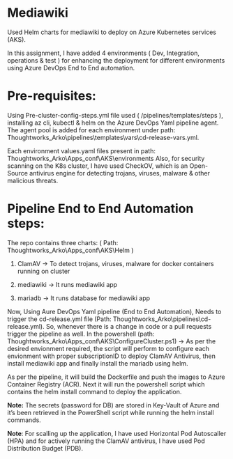 <h1>Mediawiki</h1>
Used Helm charts for mediawiki to deploy on Azure Kubernetes services (AKS).

In this assignment, I have added 4 environments ( Dev, Integration, operations & test ) for enhancing the deployment for different environments using Azure DevOps End to End automation.

<h1>Pre-requisites:</h1>
Using Pre-cluster-config-steps.yml file used ( /pipelines/templates/steps ), installing az cli, kubectl & helm on the Azure DevOps Yaml pipeline agent. 
The agent pool is added for each environment under path: Thoughtworks_Arko\pipelines\templates\vars\cd-release-vars.yml.

Each environment values.yaml files present in path: Thoughtworks_Arko\Apps_conf\AKS\environments
Also, for security scanning on the K8s cluster, I have used CheckOV, which is an Open-Source antivirus engine for detecting trojans, viruses, malware & other malicious threats.

<h1>Pipeline End to End Automation steps:</h1>
The repo contains three charts: ( Path: Thoughtworks_Arko\Apps_conf\AKS\Helm )

1) ClamAV -> To detect  trojans, viruses, malware for docker containers running on cluster

2) mediawiki -> It runs mediawiki app

3) mariadb -> It runs database for mediawiki app

Now, Using Aure DevOps Yaml pipeline (End to End Automation), Needs to trigger the cd-release.yml file (Path: Thoughtworks_Arko\pipelines\cd-release.yml). So, whenever there is a change in code or a pull requests trigger the pipeline as well.
In the powershell (path: Thoughtworks_Arko\Apps_conf\AKS\ConfigureCluster.ps1) -> As per the desired envionment required, the script will perform to configure each envionment with proper subscriptionID to deploy ClamAV Antivirus, then install mediawiki app and finally install the mariadb using helm.

As per the pipeline, it will build the Dockerfile and push the images to Azure Container Registry (ACR). Next it will run the powershell script which contains the helm install command to deploy the application.

**Note:** The secrets (password for DB) are stored in Key-Vault of Azure and it’s been retrieved in the PowerShell script while running the helm install commands.

**Note**: For scalling up the application, I have used Horizontal Pod Autoscaller (HPA) and for actively running the ClamAV antivirus, I have used Pod Distribution Budget (PDB).